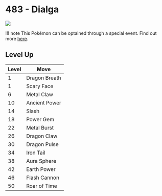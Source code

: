 # 483 - Dialga
![][483]

!!! note
    This Pokémon can be optained through a special event. Find out more [here](../../../special_events/#dialga).

## Level Up

Level | Move
---   | ---
  1   | Dragon Breath
  1   | Scary Face
  6   | Metal Claw
 10   | Ancient Power
 14   | Slash
 18   | Power Gem
 22   | Metal Burst
 26   | Dragon Claw
 30   | Dragon Pulse
 34   | Iron Tail
 38   | Aura Sphere
 42   | Earth Power
 46   | Flash Cannon
 50   | Roar of Time



[483]: ../img/pokemon/483.png
